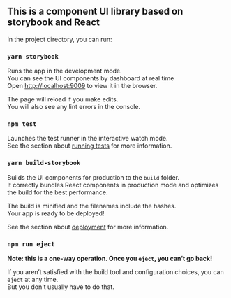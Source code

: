 ## This is a component UI library based on storybook and React

In the project directory, you can run:

### `yarn storybook`

Runs the app in the development mode.<br>
You can see the UI components by dashboard at real time<br>
Open [http://localhost:9009](http://localhost:9009) to view it in the browser.

The page will reload if you make edits.<br>
You will also see any lint errors in the console.

### `npm test`

Launches the test runner in the interactive watch mode.<br>
See the section about [running tests](https://facebook.github.io/create-react-app/docs/running-tests) for more information.

### `yarn build-storybook`

Builds the UI components for production to the `build` folder.<br>
It correctly bundles React components in production mode and optimizes the build for the best performance.

The build is minified and the filenames include the hashes.<br>
Your app is ready to be deployed!

See the section about [deployment](https://facebook.github.io/create-react-app/docs/deployment) for more information.

### `npm run eject`

**Note: this is a one-way operation. Once you `eject`, you can’t go back!**

If you aren’t satisfied with the build tool and configuration choices, you can `eject` at any time. <br>
But you don't usually have to do that.

